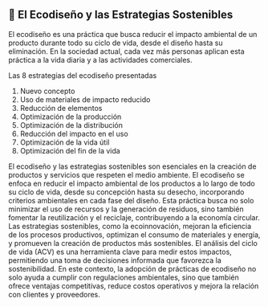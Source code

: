 ## 🌿 El Ecodiseño y las Estrategias Sostenibles

El ecodiseño es una práctica que busca reducir el impacto ambiental de un producto durante todo su ciclo de vida, desde el diseño hasta su eliminación. En la sociedad actual, cada vez más personas aplican esta práctica a la vida diaria y a las actividades comerciales.

Las 8 estrategias del ecodiseño presentadas

1) Nuevo concepto
2) Uso de materiales de impacto reducido
3) Reducción de elementos
4) Optimización de la producción
5) Optimización de la distribución
6) Reducción del impacto en el uso
7) Optimización de la vida útil
8) Optimización del fin de la vida

El ecodiseño y las estrategias sostenibles son esenciales en la creación de productos y servicios que respeten el medio ambiente. El ecodiseño se enfoca en reducir el impacto ambiental de los productos a lo largo de todo su ciclo de vida, desde su concepción hasta su desecho, incorporando criterios ambientales en cada fase del diseño. Esta práctica busca no solo minimizar el uso de recursos y la generación de residuos, sino también fomentar la reutilización y el reciclaje, contribuyendo a la economía circular.
Las estrategias sostenibles, como la ecoinnovación, mejoran la eficiencia de los procesos productivos, optimizan el consumo de materiales y energía, y promueven la creación de productos más sostenibles. El análisis del ciclo de vida (ACV) es una herramienta clave para medir estos impactos, permitiendo una toma de decisiones informada que favorezca la sostenibilidad. En este contexto, la adopción de prácticas de ecodiseño no solo ayuda a cumplir con regulaciones ambientales, sino que también ofrece ventajas competitivas, reduce costos operativos y mejora la relación con clientes y proveedores.

